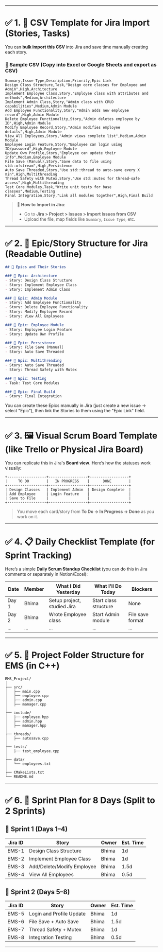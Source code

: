 
---

# ✅ 1. 📁 **CSV Template for Jira Import (Stories, Tasks)**

You can **bulk import this CSV** into Jira and save time manually creating each story.

### 🧾 Sample CSV (Copy into Excel or Google Sheets and export as CSV)

```csv
Summary,Issue Type,Description,Priority,Epic Link
Design Class Structure,Task,"Design core classes for Employee and Admin",High,Architecture
Implement Employee Class,Story,"Employee class with attributes and methods",Medium,Architecture
Implement Admin Class,Story,"Admin class with CRUD capabilities",Medium,Admin Module
Add Employee Functionality,Story,"Admin adds new employee record",High,Admin Module
Delete Employee Functionality,Story,"Admin deletes employee by ID",High,Admin Module
Modify Employee Record,Story,"Admin modifies employee details",High,Admin Module
View All Employees,Story,"Admin views complete list",Medium,Admin Module
Employee Login Feature,Story,"Employee can login using ID/password",High,Employee Module
Update Own Profile,Story,"Employee can update their info",Medium,Employee Module
File Save (Manual),Story,"Save data to file using std::ofstream",High,Persistence
Auto Save Threaded,Story,"Use std::thread to auto-save every X min",High,Multithreading
Thread Safety with Mutex,Story,"Use std::mutex for thread-safe access",High,Multithreading
Test Core Modules,Task,"Write unit tests for base classes",Medium,Testing
Final Integration,Story,"Link all modules together",High,Final Build
```

> 🔁 **How to Import in Jira**:
>
> * Go to **Jira > Project > Issues > Import Issues from CSV**
> * Upload the file, map fields like `Summary`, `Issue Type`, etc.

---

# ✅ 2. 🧱 **Epic/Story Structure for Jira (Readable Outline)**

```markdown
## 🔵 Epics and Their Stories

### 🔹 Epic: Architecture
- Story: Design Class Structure
- Story: Implement Employee Class
- Story: Implement Admin Class

### 🔹 Epic: Admin Module
- Story: Add Employee Functionality
- Story: Delete Employee Functionality
- Story: Modify Employee Record
- Story: View All Employees

### 🔹 Epic: Employee Module
- Story: Employee Login Feature
- Story: Update Own Profile

### 🔹 Epic: Persistence
- Story: File Save (Manual)
- Story: Auto Save Threaded

### 🔹 Epic: Multithreading
- Story: Auto Save Threaded
- Story: Thread Safety with Mutex

### 🔹 Epic: Testing
- Task: Test Core Modules

### 🔹 Epic: Final Build
- Story: Final Integration
```

You can create these Epics manually in Jira (just create a new issue → select "Epic"), then link the Stories to them using the "Epic Link" field.

---

# ✅ 3. 🖼️ Visual Scrum Board Template (like Trello or Physical Jira Board)

You can replicate this in Jira's **Board view**. Here’s how the statuses work visually:

```plaintext
+------------------+------------------+------------------+
|     TO DO        |   IN PROGRESS    |      DONE        |
+------------------+------------------+------------------+
| Design Classes   | Implement Admin  | Design Complete  |
| Add Employee     | Login Feature    |                  |
| Save to File     |                  |                  |
+------------------+------------------+------------------+
```

> You move each card/story from **To Do → In Progress → Done** as you work on it.

---

# ✅ 4. 📋 Daily Checklist Template (for Sprint Tracking)

Here’s a simple **Daily Scrum Standup Checklist** (you can do this in Jira comments or separately in Notion/Excel):

| Date  | Member | What I Did Yesterday        | What I’ll Do Today    | Blockers         |
| ----- | ------ | --------------------------- | --------------------- | ---------------- |
| Day 1 | Bhima  | Setup project, studied Jira | Start class structure | None             |
| Day 2 | Bhima  | Wrote Employee class        | Start Admin module    | File save format |
| ...   | ...    | ...                         | ...                   | ...              |

---

# ✅ 5. 💼 Project Folder Structure for EMS (in C++)

```plaintext
EMS_Project/
│
├── src/
│   ├── main.cpp
│   ├── employee.cpp
│   ├── admin.cpp
│   ├── manager.cpp
│
├── include/
│   ├── employee.hpp
│   ├── admin.hpp
│   ├── manager.hpp
│
├── threads/
│   ├── autosave.cpp
│
├── tests/
│   ├── test_employee.cpp
│
├── data/
│   └── employees.txt
│
├── CMakeLists.txt
└── README.md
```

---

# ✅ 6. 🚀 Sprint Plan for 8 Days (Split to 2 Sprints)

## 🏁 Sprint 1 (Days 1–4)

| Jira ID | Story                      | Owner | Est. Time |
| ------- | -------------------------- | ----- | --------- |
| EMS-1   | Design Class Structure     | Bhima | 1d        |
| EMS-2   | Implement Employee Class   | Bhima | 1d        |
| EMS-3   | Add/Delete/Modify Employee | Bhima | 1.5d      |
| EMS-4   | View All Employees         | Bhima | 0.5d      |

## 🏁 Sprint 2 (Days 5–8)

| Jira ID | Story                    | Owner | Est. Time |
| ------- | ------------------------ | ----- | --------- |
| EMS-5   | Login and Profile Update | Bhima | 1d        |
| EMS-6   | File Save + Auto Save    | Bhima | 1.5d      |
| EMS-7   | Thread Safety + Mutex    | Bhima | 1d        |
| EMS-8   | Integration Testing      | Bhima | 0.5d      |

---

